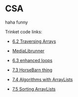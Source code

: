 # CSA
haha funny

Trinket code links:
* [6.2 Traversing Arrays](https://trinket.io/java/b37f072feb)

* [MediaLibrunner](https://trinket.io/java/2437bbcecd)
  
* [6.3 enhanced loops](https://trinket.io/java/7d450136a5)

* [7.3 HorseBarn thing](https://trinket.io/java/7cc75b3c5f)

* [7.4 Algorithms with ArrayLists](https://trinket.io/java/267cf5936c)

* [7.5 Sorting ArrayLists](https://trinket.io/java/e9ba169640)
